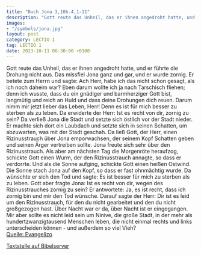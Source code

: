 ```yaml
---
title: "Buch Jona 3,10b.4,1-11"
description: "Gott reute das Unheil, das er ihnen angedroht hatte, und er führte die Drohung nicht aus. Das missfiel Jona ganz und gar, und er wurde zornig. Er betete zum Herrn und sagte: Ach Herr, habe ich das nicht schon gesagt, als ich noch daheim war? Eben darum wollte ich ja nach Tarschis...."
images:
- "/symbols/jona.jpg"
layout: post
category: LECTIO 1
tag: LECTIO 1
date: 2023-10-11 06:30:00 +0100
---
```

Gott reute das Unheil, das er ihnen angedroht hatte, und er führte die Drohung nicht aus.
Das missfiel Jona ganz und gar, und er wurde zornig.
Er betete zum Herrn und sagte: Ach Herr, habe ich das nicht schon gesagt, als ich noch daheim war? Eben darum wollte ich ja nach Tarschisch fliehen; denn ich wusste, dass du ein gnädiger und barmherziger Gott bist, langmütig und reich an Huld und dass deine Drohungen dich reuen.<!--more-->
Darum nimm mir jetzt lieber das Leben, Herr! Denn es ist für mich besser zu sterben als zu leben.
Da erwiderte der Herr: Ist es recht von dir, zornig zu sein?
Da verließ Jona die Stadt und setzte sich östlich vor der Stadt nieder. Er machte sich dort ein Laubdach und setzte sich in seinen Schatten, um abzuwarten, was mit der Stadt geschah.
Da ließ Gott, der Herr, einen Rizinusstrauch über Jona emporwachsen, der seinem Kopf Schatten geben und seinen Ärger vertreiben sollte. Jona freute sich sehr über den Rizinusstrauch.
Als aber am nächsten Tag die Morgenröte heraufzog, schickte Gott einen Wurm, der den Rizinusstrauch annagte, so dass er verdorrte.
Und als die Sonne aufging, schickte Gott einen heißen Ostwind. Die Sonne stach Jona auf den Kopf, so dass er fast ohnmächtig wurde. Da wünschte er sich den Tod und sagte: Es ist besser für mich zu sterben als zu leben.
Gott aber fragte Jona: Ist es recht von dir, wegen des Rizinusstrauches zornig zu sein? Er antwortete: Ja, es ist recht, dass ich zornig bin und mir den Tod wünsche.
Darauf sagte der Herr: Dir ist es leid um den Rizinusstrauch, für den du nicht gearbeitet und den du nicht großgezogen hast. Über Nacht war er da, über Nacht ist er eingegangen.
Mir aber sollte es nicht leid sein um Ninive, die große Stadt, in der mehr als hundertzwanzigtausend Menschen leben, die nicht einmal rechts und links unterscheiden können - und außerdem so viel Vieh?<br>
[Quelle: Evangelizo](https://evangeliumtagfuertag.org/DE/gospel)

[Textstelle auf Bibelserver](https://www.bibleserver.com/EU/Jona3,10b.4,1-11)
